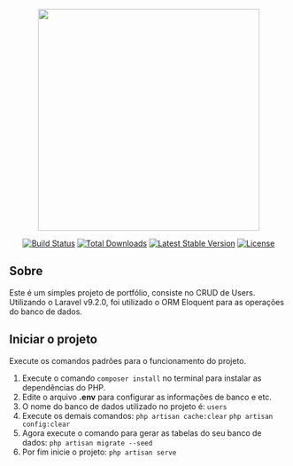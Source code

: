 <p align="center"><a href="https://laravel.com" target="_blank"><img src="https://raw.githubusercontent.com/laravel/art/master/logo-lockup/5%20SVG/2%20CMYK/1%20Full%20Color/laravel-logolockup-cmyk-red.svg" width="400"></a></p>

<p align="center">
<a href="https://travis-ci.org/laravel/framework"><img src="https://travis-ci.org/laravel/framework.svg" alt="Build Status"></a>
<a href="https://packagist.org/packages/laravel/framework"><img src="https://img.shields.io/packagist/dt/laravel/framework" alt="Total Downloads"></a>
<a href="https://packagist.org/packages/laravel/framework"><img src="https://img.shields.io/packagist/v/laravel/framework" alt="Latest Stable Version"></a>
<a href="https://packagist.org/packages/laravel/framework"><img src="https://img.shields.io/packagist/l/laravel/framework" alt="License"></a>
</p>

## Sobre

Este é um simples projeto de portfólio, consiste no CRUD de Users. Utilizando o Laravel v9.2.0, foi utilizado o ORM Eloquent para as operações do banco de dados.

## Iniciar o projeto

Execute os comandos padrões para o funcionamento do projeto.

1. Execute o comando `composer install` no terminal para instalar as dependências do PHP.
2. Edite o arquivo **.env** para configurar as informações de banco e etc.
3. O nome do banco de dados utilizado no projeto é: `users`
4. Execute os demais comandos:
    `php artisan cache:clear`
    `php artisan config:clear`
5. Agora execute o comando para gerar as tabelas do seu banco de dados:
    `php artisan migrate --seed`
6. Por fim inicie o projeto:
    `php artisan serve`
    
